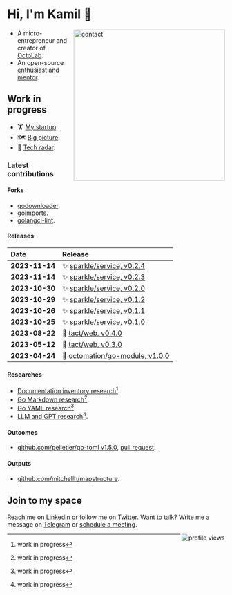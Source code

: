 # Hi, I'm Kamil 👋

<img align="right" width="350" src="https://cdn.octolab.org/misc/qr-tg.png" alt="contact" />

- A micro-entrepreneur and creator of [OctoLab][].
- An open-source enthusiast and [mentor][GetMentor].

[OctoLab]:   https://github.com/octolab
[GetMentor]: https://jointo.space/kamilsk/getmentor

## Work in progress

- 🏋️ [My startup][].
- 🗺 [Big picture][].
- 📡 [Tech radar][].

[My startup]:  https://bit.ly/m/tact
[Big picture]: https://miro.com/app/board/o9J_lVCU5K4=/?moveToWidget=3074457355397794508&cot=14
[Tech Radar]:  https://radar.thoughtworks.com/?documentId=https%3A%2F%2Fraw.githubusercontent.com%2Fkamilsk%2Fkamilsk%2Fmain%2Fresume%2Ftechradar.csv

### Latest contributions

#### Forks

- [godownloader](https://github.com/kamilsk/godownloader/releases/tag/homebrew).
- [goimports](https://github.com/kamilsk/go-tools/releases/tag/goimports).
- [golangci-lint](https://github.com/kamilsk/golangci-lint/releases/tag/looppointer).

#### Releases

| Date           | Release                             |
|:---------------|:------------------------------------|
| **2023-11-14** | ✨ [sparkle/service, v0.2.4][]       |
| **2023-11-14** | ✨ [sparkle/service, v0.2.3][]       |
| **2023-10-30** | ✨ [sparkle/service, v0.2.0][]       |
| **2023-10-29** | ✨ [sparkle/service, v0.1.2][]       |
| **2023-10-26** | ✨ [sparkle/service, v0.1.1][]       |
| **2023-10-25** | ✨ [sparkle/service, v0.1.0][]       |
| **2023-08-22** | 🤺 [tact/web, v0.4.0][]             |
| **2023-05-12** | 🤺 [tact/web, v0.3.0][]             |
| **2023-04-24** | 🧩 [octomation/go-module, v1.0.0][] |

[octomation/go-module, v1.0.0]: https://github.com/octomation/go-module/releases/tag/v1.0.0
[tact/web, v0.3.0]:             https://github.com/tact-app/web/releases/tag/v0.3.0
[tact/web, v0.4.0]:             https://github.com/tact-app/web/releases/tag/v0.4.0
[sparkle/service, v0.1.0]:      https://github.com/withsparkle/service/releases/tag/v0.1.0
[sparkle/service, v0.1.1]:      https://github.com/withsparkle/service/releases/tag/v0.1.1
[sparkle/service, v0.1.2]:      https://github.com/withsparkle/service/releases/tag/v0.1.2
[sparkle/service, v0.2.0]:      https://github.com/withsparkle/service/releases/tag/v0.2.0
[sparkle/service, v0.2.3]:      https://github.com/withsparkle/service/releases/tag/v0.2.3
[sparkle/service, v0.2.4]:      https://github.com/withsparkle/service/releases/tag/v0.2.4

#### Researches

- [Documentation inventory research](https://github.com/under-the-hood/docs)[^1].
- [Go Markdown research](https://github.com/under-the-hood/go-markdown)[^1].
- [Go YAML research](https://github.com/under-the-hood/go-yaml)[^1].
- [LLM and GPT research](https://github.com/under-the-hood/persona)[^1].

[^1]: work in progress

#### Outcomes

- [github.com/pelletier/go-toml v1.5.0][go-toml/v1.5.0], [pull request][go-toml/281/pr].

[go-toml/v1.5.0]: https://github.com/pelletier/go-toml/releases/tag/v1.5.0
[go-toml/281/pr]: https://github.com/pelletier/go-toml/pull/281

#### Outputs

- [github.com/mitchellh/mapstructure][mapstructure/291/pr].

[mapstructure/291/pr]: https://github.com/mitchellh/mapstructure/pull/291

## Join to my space

Reach me on [LinkedIn][] or follow me on [Twitter][].
Want to talk? Write me a message on [Telegram][] or [schedule a meeting][Cal.com].

[Cal.com]:  https://jointo.space/kamilsk/cal.com
[LinkedIn]: https://jointo.space/kamilsk/linkedin
[Telegram]: https://jointo.space/kamilsk/telegram
[Twitter]:  https://jointo.space/kamilsk/twitter

<img align="right" alt="profile views" src="https://komarev.com/ghpvc/?username=kamilsk&label=views&color=grey" />
